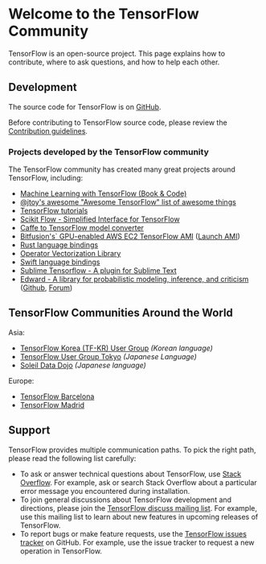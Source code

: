 # Welcome to the TensorFlow Community

TensorFlow is an open-source project.  This page explains how to contribute,
where to ask questions, and how to help each other.


## Development

The source code for TensorFlow is on
[GitHub](https://github.com/tensorflow/tensorflow).

Before contributing to TensorFlow source code, please review the
[Contribution guidelines](https://github.com/tensorflow/tensorflow/blob/master/CONTRIBUTING.md).


### Projects developed by the TensorFlow community

The TensorFlow community has created many great projects around TensorFlow, including:

* [Machine Learning with TensorFlow (Book & Code)](http://tensorflowbook.com)
* [@jtoy's awesome "Awesome TensorFlow" list of awesome things](https://github.com/jtoy/awesome-tensorflow)
* [TensorFlow tutorials](https://github.com/pkmital/tensorflow_tutorials)
* [Scikit Flow - Simplified Interface for TensorFlow](https://github.com/tensorflow/tensorflow/tree/master/tensorflow/contrib/learn/python/learn)
* [Caffe to TensorFlow model converter](https://github.com/ethereon/caffe-tensorflow)
* [Bitfusion's` GPU-enabled AWS EC2 TensorFlow AMI](https://github.com/bitfusionio/amis/tree/master/awsmrkt-bfboost-ubuntu14-cuda75-tensorflow) ([Launch AMI](https://aws.amazon.com/marketplace/pp/B01EYKBEQ0))
* [Rust language bindings](https://github.com/google/tensorflow-rust)
* [Operator Vectorization Library](https://github.com/opveclib/opveclib)
* [Swift language bindings](https://github.com/PerfectlySoft/Perfect-TensorFlow)
* [Sublime Tensorflow - A plugin for Sublime Text](https://github.com/baptisteArnaud/Sublime-Tensorflow)
* [Edward - A library for probabilistic modeling, inference, and criticism](http://edwardlib.org) ([Github](https://github.com/blei-lab/edward), [Forum](https://discourse.edwardlib.org))

## TensorFlow Communities Around the World

Asia:

* [TensorFlow Korea (TF-KR) User Group](https://www.facebook.com/groups/TensorFlowKR/) _(Korean language)_
* [TensorFlow User Group Tokyo](https://tfug-tokyo.connpass.com/) _(Japanese Language)_
* [Soleil Data Dojo](https://soleildatadojo.connpass.com/) _(Japanese language)_


Europe:

* [TensorFlow Barcelona](https://www.meetup.com/Barcelona-Machine-Learning-Meetup/)
* [TensorFlow Madrid](https://www.meetup.com/TensorFlow-Madrid/)



## Support

TensorFlow provides multiple communication paths.  To pick the right path,
please read the following list carefully:

  * To ask or answer technical questions about TensorFlow, use
    [Stack Overflow](https://stackoverflow.com/questions/tagged/tensorflow).
    For example, ask or search Stack Overflow about a particular error message
    you encountered during installation.
  * To join general discussions about TensorFlow development and directions,
    please join the
    [TensorFlow discuss mailing list](https://groups.google.com/a/tensorflow.org/d/forum/discuss).
    For example, use this mailing list to learn about new features in
    upcoming releases of TensorFlow.
  * To report bugs or make feature requests, use the
    [TensorFlow issues tracker](https://github.com/tensorflow/tensorflow/issues)
    on GitHub.  For example, use the issue tracker to request a
    new operation in TensorFlow.
    


